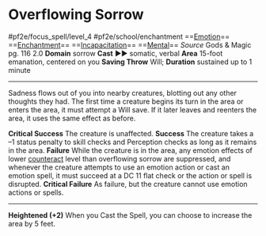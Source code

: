 # Overflowing Sorrow
#pf2e/focus_spell/level_4 #pf2e/school/enchantment 
==[Emotion](../../../rules/traits/emotion.md)== ==[Enchantment](../../../rules/traits/enchantment.md)== ==[Incapacitation](../../../rules/traits/incapacitation.md)== ==[Mental](../../../rules/traits/mental.md)==
*Source* Gods & Magic pg. 116 2.0
**Domain** sorrow
**Cast** ►► somatic, verbal
**Area** 15-foot emanation, centered on you
**Saving Throw** Will; **Duration** sustained up to 1 minute

---
Sadness flows out of you into nearby creatures, blotting out any other thoughts they had. The first time a creature begins its turn in the area or enters the area, it must attempt a Will save. If it later leaves and reenters the area, it uses the same effect as before.

**Critical Success** The creature is unaffected.
**Success** The creature takes a –1 status penalty to skill checks and Perception checks as long as it remains in the area.
**Failure** While the creature is in the area, any emotion effects of lower [counteract](../../../Rules/Counteracting.md) level than overflowing sorrow are suppressed, and whenever the creature attempts to use an emotion action or cast an emotion spell, it must succeed at a DC 11 flat check or the action or spell is disrupted.
**Critical Failure** As failure, but the creature cannot use emotion actions or spells.

<hr>

**Heightened (+2)** When you Cast the Spell, you can choose to increase the area by 5 feet.